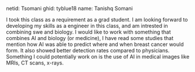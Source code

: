 netid: Tsomani
ghid: tyblue18
name: Tanishq Somani

I took this class as a requirement as a grad student. I am looking forward to developing my skills as a engineer in this class, and am intrested in combining swe and biology. 
I would like to work with something that combines AI and biology (or medicine), I have read some studies that mention how AI was able to predict where and when breast cancer would form. 
It also showed better detection rates compared to physicians. Something I could potentially work on is the use of AI in medical images like MRIs, CT scans, x-rays. 
